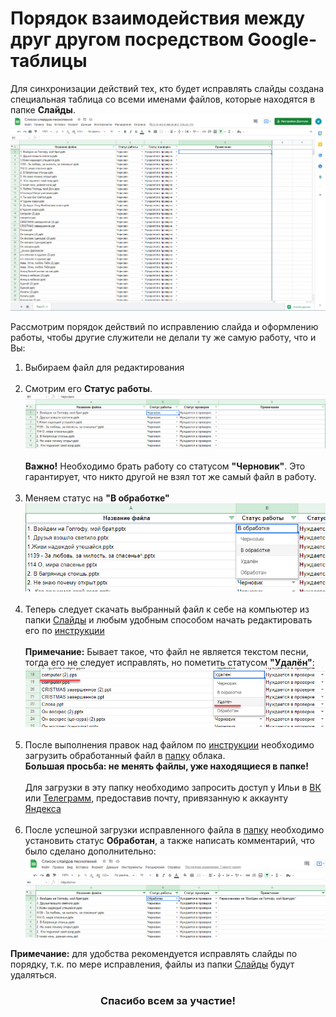 ﻿# Порядок взаимодействия между друг другом посредством Google-таблицы
Для синхронизации действий тех, кто будет исправлять слайды создана специальная таблица со всеми именами файлов,
которые находятся в папке **Слайды**.
![g-table_view](./imgs/g-table_view.jpg)

Рассмотрим порядок действий по исправлению слайда и оформлению работы,
чтобы другие служители не делали ту же самую работу, что и Вы:
1. Выбираем файл для редактирования
   <br /><br />
2. Смотрим его **Статус работы**.
   <br />
   ![g-table_work_state](./imgs/g-table_work_state.jpg)
   <br /><br />
   **Важно!** Необходимо брать работу со статусом **"Черновик"**.
   Это гарантирует, что никто другой не взял тот же самый файл в работу.
   <br /><br />
3. Меняем статус на **"В обработке"**
   <br />
   ![g-table_set_state.jpg](./imgs/g-table_set_state.jpg)
   <br /><br />
4. Теперь следует скачать выбранный файл к себе на компьютер из папки 
   [Слайды](https://disk.yandex.ru/d/bHBqkWu96JfheQ)
   и любым удобным способом начать редактировать его по [инструкции](slide_editing.md)
   <br /><br />
   **Примечание:** Бывает такое, что файл не является текстом песни, тогда его не следует исправлять,
   но пометить статусом **"Удалён"**:
   <br />
   ![g-table_set_state_del](./imgs/g-table_set_state_del.jpg)
   <br /><br />
5. После выполнения правок над файлом по [инструкции](slide_editing.md)
   необходимо загрузить обработанный файл в [папку](https://disk.yandex.ru/d/ReiOkqfXS3DXiw) облака.
   <br />
   **Большая просьба: не менять файлы, уже находящиеся в папке!**
   <br /><br />
   Для загрузки в эту папку необходимо запросить доступ у Ильи 
   в [ВК](https://vk.com/kuboork) или [Телеграмм](https://t.me/kuboork),
   предоставив почту, привязанную к аккаунту [Яндекса](https://yandex.ru)
   <br /><br />
6. После успешной загрузки исправленного файла в [папку](https://disk.yandex.ru/d/ReiOkqfXS3DXiw)
   необходимо установить статус **Обработан**, а также написать комментарий, что было сделано дополнительно:
   <br />
   ![g-table_set_state_done](./imgs/g-table_set_state_done.jpg)

**Примечание:** для удобства рекомендуется исправлять слайды по порядку, т.к. по мере исправления,
файлы из папки [Слайды](https://disk.yandex.ru/d/bHBqkWu96JfheQ) будут удаляться.

### <center>Спасибо всем за участие!</center>